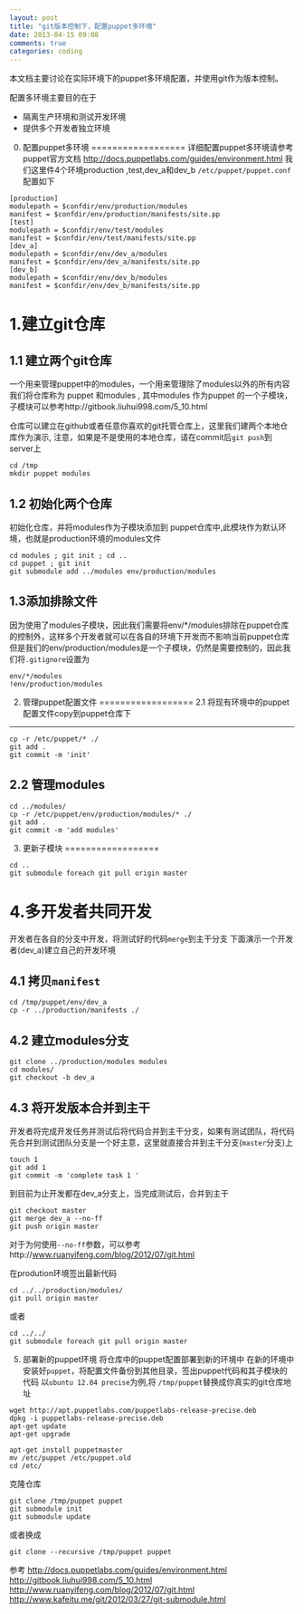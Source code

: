 ```yaml
---
layout: post
title: "git版本控制下，配置puppet多环境"
date: 2013-04-15 09:08
comments: true
categories: coding
---
```


本文档主要讨论在实际环境下的puppet多环境配置，并使用git作为版本控制。

配置多环境主要目的在于

* 隔离生产环境和测试开发环境
* 提供多个开发者独立环境


0. 配置puppet多环境
==================
详细配置puppet多环境请参考puppet官方文档
http://docs.puppetlabs.com/guides/environment.html
我们这里件4个环境production ,test,dev_a和dev_b
`/etc/puppet/puppet.conf` 配置如下
```
[production]
modulepath = $confdir/env/production/modules
manifest = $confdir/env/production/manifests/site.pp
[test]
modulepath = $confdir/env/test/modules
manifest = $confdir/env/test/manifests/site.pp
[dev_a]
modulepath = $confdir/env/dev_a/modules
manifest = $confdir/env/dev_a/manifests/site.pp
[dev_b]
modulepath = $confdir/env/dev_b/modules
manifest = $confdir/env/dev_b/manifests/site.pp
```
<!-- more -->

1.建立git仓库
==================
1.1 建立两个git仓库
----------------------------
一个用来管理puppet中的modules，一个用来管理除了modules以外的所有内容
我们将仓库称为 puppet 和modules , 其中modules 作为puppet 的一个子模块，子模块可以参考http://gitbook.liuhui998.com/5_10.html

仓库可以建立在github或者任意你喜欢的git托管仓库上，这里我们建两个本地仓库作为演示,
注意，如果是不是使用的本地仓库，请在commit后`git push`到server上
```
cd /tmp
mkdir puppet modules
```
1.2 初始化两个仓库
----------------------------
初始化仓库，并将modules作为子模块添加到 puppet仓库中,此模块作为默认环境，也就是production环境的modules文件

```
cd modules ; git init ; cd .. 
cd puppet ; git init
git submodule add ../modules env/production/modules
```

1.3添加排除文件
----------------------------
因为使用了modules子模块，因此我们需要将env/*/modules排除在puppet仓库的控制外，这样多个开发者就可以在各自的环境下开发而不影响当前puppet仓库
但是我们的env/production/modules是一个子模块，仍然是需要控制的，因此我们将`.gitignore`设置为
```
env/*/modules
!env/production/modules
```

2. 管理puppet配置文件
==================
2.1 将现有环境中的puppet配置文件copy到puppet仓库下
----------------------------
```
cp -r /etc/puppet/* ./
git add . 
git commit -m 'init' 
```

2.2 管理modules
----------------------------
```
cd ../modules/
cp -r /etc/puppet/env/production/modules/* ./
git add .
git commit -m 'add modules'
```

3. 更新子模块
==================
```
cd ..
git submodule foreach git pull origin master
```

4.多开发者共同开发
==================
开发者在各自的分支中开发，将测试好的代码`merge`到主干分支
下面演示一个开发者(dev_a)建立自己的开发环境

4.1 拷贝`manifest`
----------------------------
```
cd /tmp/puppet/env/dev_a
cp -r ../production/manifests ./
```

4.2 建立modules分支
----------------------------
```
git clone ../production/modules modules
cd modules/
git checkout -b dev_a
```

4.3 将开发版本合并到主干
----------------------------
开发者将完成开发任务并测试后将代码合并到主干分支，如果有测试团队，将代码先合并到测试团队分支是一个好主意，这里就直接合并到主干分支(`master`分支)上
```
touch 1
git add 1
git commit -m 'complete task 1 '
```
到目前为止开发都在dev_a分支上，当完成测试后，合并到主干
```
git checkout master
git merge dev_a --no-ff
git push origin master
```
对于为何使用`--no-ff`参数，可以参考http://www.ruanyifeng.com/blog/2012/07/git.html

在prodution环境签出最新代码
```
cd ../../production/modules/
git pull origin master
```

或者
```
cd ../../
git submodule foreach git pull origin master
```


5. 部署新的puppet环境
将仓库中的puppet配置部署到新的环境中
在新的环境中安装好`puppet`，将配置文件备份到其他目录，签出puppet代码和其子模块的代码
以`ubuntu 12.04 precise`为例,将 `/tmp/puppet`替换成你真实的git仓库地址

```
wget http://apt.puppetlabs.com/puppetlabs-release-precise.deb
dpkg -i puppetlabs-release-precise.deb
apt-get update
apt-get upgrade

apt-get install puppetmaster 
mv /etc/puppet /etc/puppet.old 
cd /etc/
```

克隆仓库
```
git clone /tmp/puppet puppet
git submodule init
git submodule update
```

或者换成
```
git clone --recursive /tmp/puppet puppet
```


参考
http://docs.puppetlabs.com/guides/environment.html
http://gitbook.liuhui998.com/5_10.html
http://www.ruanyifeng.com/blog/2012/07/git.html
http://www.kafeitu.me/git/2012/03/27/git-submodule.html
